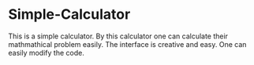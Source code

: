 # Simple-Calculator
This is a simple calculator. By this calculator one can calculate their mathmathical problem easily. The interface is creative and easy. One can easily modify the code. 
